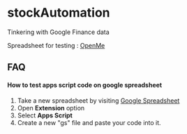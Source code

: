 # stockAutomation
Tinkering with Google Finance data

Spreadsheet for testing : [OpenMe](https://docs.google.com/spreadsheets/d/1qutpCUrPPgjZY9ngcuFqp_Ryjx39BO0o20qQdc_Il6E/edit#gid=1002231824)

## FAQ
#### How to test apps script code on google spreadsheet
1. Take a new spreadsheet by visiting [Google Spreadsheet](scripts.google.com)
2. Open **Extension** option
3. Select **Apps Script**
4. Create a new "gs" file and paste your code into it.
